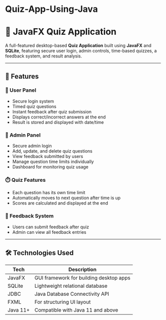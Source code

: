 # Quiz-App-Using-Java
# 🎯 JavaFX Quiz Application

A full-featured desktop-based **Quiz Application** built using **JavaFX** and **SQLite**, featuring secure user login, admin controls, time-based quizzes, a feedback system, and result analysis.

---

## 📌 Features

### 👤 User Panel
- Secure login system
- Timed quiz questions
- Instant feedback after quiz submission
- Displays correct/incorrect answers at the end
- Result is stored and displayed with date/time

### 🔐 Admin Panel
- Secure admin login
- Add, update, and delete quiz questions
- View feedback submitted by users
- Manage question time limits individually
- Dashboard for monitoring quiz usage

### ⏱️ Quiz Features
- Each question has its own time limit
- Automatically moves to next question after time is up
- Scores are calculated and displayed at the end

### 💬 Feedback System
- Users can submit feedback after quiz
- Admin can view all feedback entries

---

## 🛠️ Technologies Used

| Tech | Description |
|------|-------------|
| JavaFX | GUI framework for building desktop apps |
| SQLite | Lightweight relational database |
| JDBC | Java Database Connectivity API |
| FXML | For structuring UI layout |
| Java 11+ | Compatible with Java 11 and above |
